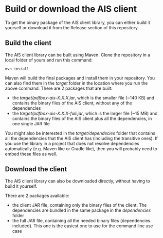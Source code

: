# Build or download the AIS client
To get the binary package of the AIS client library, you can either build it yourself or download it from the Release section of this repository.

## Build the client
The AIS client library can be built using Maven. Clone the repository in a local folder of yours and run this command:

```shell
mvn install
```

Maven will build the final packages and install them in your repository. You can also find them in the _target_ folder in the location
where you run the above command. There are 2 packages that are built:

- the _target/pdfbox-ais-X.X.X.jar_, which is the smaller file (~140 KB) and contains the binary files of the AIS client, 
  without any of the dependencies
- the _target/pdfbox-ais-X.X.X-full.jar_, which is the larger file (~15 MB) and contains the binary files of the AIS client 
  plus all the dependencies, in one single JAR file 

You might also be interested in the _target/dependecies_ folder that contains all the dependencies that the AIS client has (including the
transitive ones). If you use the library in a project that does not resolve dependencies automatically (e.g. Maven like or Gradle like), then
you will probably need to embed these files as well.

## Download the client
The AIS client library can also be downloaded directly, without having to build it yourself.

There are 2 packages available:

- the client JAR file, containing only the binary files of the client. The dependencies are bundled in the same package 
  in the _dependencies_ folder
- the full JAR file, containing all the needed binary files (dependencies included). This one is the easiest one to use 
  for the command line use case
